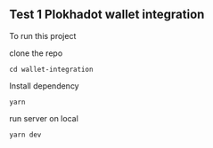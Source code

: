 ## Test 1 Plokhadot wallet integration 

To run this project 

clone the repo

``` cd wallet-integration ```


Install dependency

``` yarn ```

run server on local

```yarn dev```
